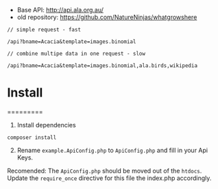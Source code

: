 * Base API: http://api.ala.org.au/
* old repository: https://github.com/NatureNinjas/whatgrowshere

```
// simple request - fast

/api?bname=Acacia&template=images.binomial

// combine multipe data in one request - slow

/api?bname=Acacia&template=images.binomial,ala.birds,wikipedia

```

# Install
=========

1. Install dependencies

```
composer install
```

2. Rename `example.ApiConfig.php` to `ApiConfig.php` and fill in your Api Keys.

Recomended: The `ApiConfig.php` should be moved out of the `htdocs`. Update the `require_once` directive for this file the index.php accordingly.
